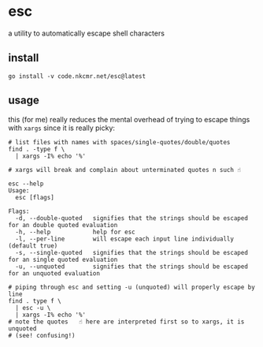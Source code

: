# esc
a utility to automatically escape shell characters

## install
```
go install -v code.nkcmr.net/esc@latest
```

## usage
this (for me) really reduces the mental overhead of trying to escape things with `xargs` since it is really picky:
```
# list files with names with spaces/single-quotes/double/quotes
find . -type f \
  | xargs -I% echo '%'

# xargs will break and complain about unterminated quotes n such ☝️

esc --help
Usage:
  esc [flags]

Flags:
  -d, --double-quoted   signifies that the strings should be escaped for an double quoted evaluation
  -h, --help            help for esc
  -l, --per-line        will escape each input line individually (default true)
  -s, --single-quoted   signifies that the strings should be escaped for an single quoted evaluation
  -u, --unquoted        signifies that the strings should be escaped for an unquoted evaluation

# piping through esc and setting -u (unquoted) will properly escape by line
find . type f \
  | esc -u \
  | xargs -I% echo '%'
# note the quotes   ☝️ here are interpreted first so to xargs, it is unquoted
# (see! confusing!)
```
